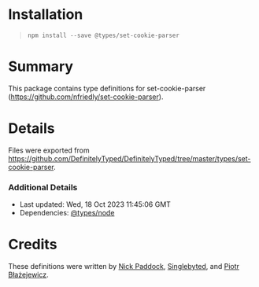 # Installation
> `npm install --save @types/set-cookie-parser`

# Summary
This package contains type definitions for set-cookie-parser (https://github.com/nfriedly/set-cookie-parser).

# Details
Files were exported from https://github.com/DefinitelyTyped/DefinitelyTyped/tree/master/types/set-cookie-parser.

### Additional Details
 * Last updated: Wed, 18 Oct 2023 11:45:06 GMT
 * Dependencies: [@types/node](https://npmjs.com/package/@types/node)

# Credits
These definitions were written by [Nick Paddock](https://github.com/nickp10), [Singlebyted](https://github.com/singlebyted), and [Piotr Błażejewicz](https://github.com/peterblazejewicz).
